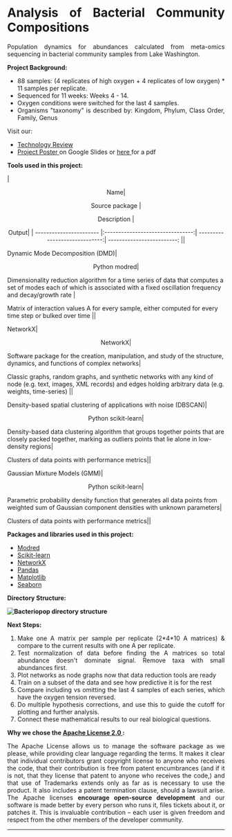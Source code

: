 ﻿<div align="justify">

# Analysis of Bacterial Community Compositions

Population dynamics for abundances calculated from meta-omics sequencing in bacterial community samples from Lake Washington.

<b> Project Background: </b>

<ul>

<li>    88 samples: (4 replicates of high oxygen + 4 replicates of low oxygen) * 11 samples per replicate. 
<li>    Sequenced for 11 weeks:  Weeks 4 - 14. 
<li>    Oxygen conditions were switched for the last 4 samples. 
<li>    Organisms "taxonomy" is described by: Kingdom, Phylum, Class	Order, Family, Genus

</ul>

Visit our:

<ul>

<li><a href = "https://docs.google.com/presentation/d/1D-DkrJsDJCglwkg9zL4Mdhlwke5hMF6LYhDwvJKBrQc/edit?ts=56ce5662#slide=id.g11bd0970be_0_17"> Technology Review </a>

<li><a href = "https://docs.google.com/presentation/d/1Fndc-2GX0K46gXjrjN7TdrYgU6xtomDJBz4vYtf2edc/edit#slide=id.p4"> Project Poster </a> on Google Slides or <a href "https://www.dropbox.com/s/4h0f75g32my7q5q/Bacteripop_poster.pdf?dl=0"> here </a>for a pdf

</ul>

<b> Tools used in this project: </b>

|<p align="center"> Name| <p align="center">Source package | <p align="center">Description | <p align="center"> Output|
| ----------------------- |:--------------------------------:| -----------------------------:| -------------------------: ||  
<p align="left"> Dynamic Mode Decomposition (DMD)| <p align="center">Python modred|<p align="left"> Dimensionality reduction algorithm for a time series of data that computes a set of modes each of which is associated with a fixed oscillation frequency and decay/growth rate | <p align="left">Matrix of interaction values A for every sample, either computed for every time step or bulked over time || 
<p align="left">  NetworkX| <p align="center"> NetworkX|<p align="left">Software package for the creation, manipulation, and study of the structure, dynamics, and functions of complex networks|<p align="left"> Classic graphs, random graphs, and synthetic networks with any kind of node (e.g. text, images, XML records) and edges holding arbitrary data (e.g. weights, time-series) || 
<p align="left">  Density-based spatial clustering of applications with noise (DBSCAN)| <p align="center"> Python scikit-learn| <p align="left">Density-based data clustering algorithm that groups together points that are closely packed together, marking as outliers points that lie alone in low-density regions| <p align="left">Clusters of data points with performance metrics||  
<p align="left"> Gaussian Mixture Models (GMM)|   <p align="center"> Python scikit-learn|<p align="left">Parametric probability density function that generates all data points from weighted sum of Gaussian component densities with unknown parameters|  <p align="left">Clusters of data points with performance metrics||

<b> Packages and libraries used in this project: </b>
<ul>

<li> <a href = "https://pythonhosted.org/modred/"> Modred </a>
<li> <a href = "http://scikit-learn.org/stable/"> Scikit-learn </a>
<li> <a href = "https://networkx.github.io/"> NetworkX </a>
<li> <a href = "http://pandas.pydata.org/"> Pandas </a>
<li> <a href = "http://matplotlib.org/index.html"> Matplotlib </a>
<li> <a href = "https://stanford.edu/~mwaskom/software/seaborn/"> Seaborn </a>

</ul>

<b> Directory Structure:

<img src="https://raw.githubusercontent.com/JanetMatsen/bacteriopop/master/maker_files/directory_structure.png" alt="Bacteriopop directory structure">
</b>

<b> Next Steps: </b>

<ol>

<li>    Make one A matrix per sample per replicate (2*4*10 A matrices) & compare to the current results with one A per replicate.  
<li>    Test normalization of data before finding the A matrices so total abundance doesn't dominate signal. Remove taxa with small abundances first. 
<li>    Plot networks as node graphs now that data reduction tools are ready
<li>    Train on a subset of the data and see how predictive it is for the rest
<li>    Compare including vs omitting the last 4 samples of each series, which have the oxygen tension reversed. 
<li>    Do multiple hypothesis corrections, and use this to guide the cutoff for plotting and further analysis. 
<li>    Connect these mathematical results to our real biological questions. 

</ol>

<b> Why we chose the <a href = "http://www.apache.org/licenses/LICENSE-2.0"> Apache License 2.0 </a>: </b><br>


The Apache License allows us to manage the software package as we please, while providing clear language regarding the terms. It makes it clear that individual contributors grant copyright license to anyone who receives the code, that their contribution is free from patent encumbrances (and if it is not, that they license that patent to anyone who receives the code,) and that use of Trademarks extends only as far as is necessary to use the product. It also includes a patent termination clause, should a lawsuit arise. The Apache licenses <b>encourage open-source development</b> and our software is made better by every person who runs it, files tickets about it, or patches it. This is invaluable contribution – each user is given freedom and respect from the other members of the developer community.


</div><hr>
